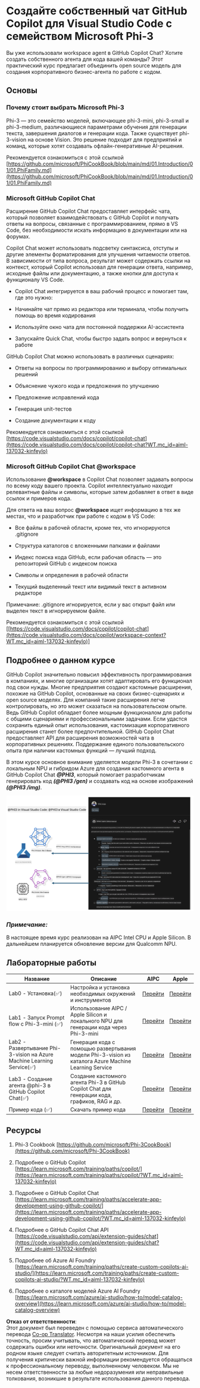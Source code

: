 <!--
CO_OP_TRANSLATOR_METADATA:
{
  "original_hash": "00b7a699de8ac405fa821f4c0f7fc0ab",
  "translation_date": "2025-05-07T13:47:43+00:00",
  "source_file": "md/02.Application/02.Code/Phi3/VSCodeExt/README.md",
  "language_code": "ru"
}
-->
# **Создайте собственный чат GitHub Copilot для Visual Studio Code с семейством Microsoft Phi-3**

Вы уже использовали workspace agent в GitHub Copilot Chat? Хотите создать собственного агента для кода вашей команды? Этот практический курс предлагает объединить open source модель для создания корпоративного бизнес-агента по работе с кодом.

## **Основы**

### **Почему стоит выбрать Microsoft Phi-3**

Phi-3 — это семейство моделей, включающее phi-3-mini, phi-3-small и phi-3-medium, различающиеся параметрами обучения для генерации текста, завершения диалогов и генерации кода. Также существует phi-3-vision на основе Vision. Это решение подходит для предприятий и команд, которые хотят создавать офлайн-генеративные AI-решения.

Рекомендуется ознакомиться с этой ссылкой [https://github.com/microsoft/PhiCookBook/blob/main/md/01.Introduction/01/01.PhiFamily.md](https://github.com/microsoft/PhiCookBook/blob/main/md/01.Introduction/01/01.PhiFamily.md)

### **Microsoft GitHub Copilot Chat**

Расширение GitHub Copilot Chat предоставляет интерфейс чата, который позволяет взаимодействовать с GitHub Copilot и получать ответы на вопросы, связанные с программированием, прямо в VS Code, без необходимости искать информацию в документации или на форумах.

Copilot Chat может использовать подсветку синтаксиса, отступы и другие элементы форматирования для улучшения читаемости ответов. В зависимости от типа вопроса, результат может содержать ссылки на контекст, который Copilot использовал для генерации ответа, например, исходные файлы или документацию, а также кнопки для доступа к функционалу VS Code.

- Copilot Chat интегрируется в ваш рабочий процесс и помогает там, где это нужно:

- Начинайте чат прямо из редактора или терминала, чтобы получить помощь во время кодирования

- Используйте окно чата для постоянной поддержки AI-ассистента

- Запускайте Quick Chat, чтобы быстро задать вопрос и вернуться к работе

GitHub Copilot Chat можно использовать в различных сценариях:

- Ответы на вопросы по программированию и выбору оптимальных решений

- Объяснение чужого кода и предложения по улучшению

- Предложение исправлений кода

- Генерация unit-тестов

- Создание документации к коду

Рекомендуется ознакомиться с этой ссылкой [https://code.visualstudio.com/docs/copilot/copilot-chat](https://code.visualstudio.com/docs/copilot/copilot-chat?WT.mc_id=aiml-137032-kinfeylo)

###  **Microsoft GitHub Copilot Chat @workspace**

Использование **@workspace** в Copilot Chat позволяет задавать вопросы по всему коду вашего проекта. Copilot интеллектуально находит релевантные файлы и символы, которые затем добавляет в ответ в виде ссылок и примеров кода.

Для ответа на ваш вопрос **@workspace** ищет информацию в тех же местах, что и разработчик при работе с кодом в VS Code:

- Все файлы в рабочей области, кроме тех, что игнорируются .gitignore

- Структура каталогов с вложенными папками и файлами

- Индекс поиска кода GitHub, если рабочая область — это репозиторий GitHub с индексом поиска

- Символы и определения в рабочей области

- Текущий выделенный текст или видимый текст в активном редакторе

Примечание: .gitignore игнорируется, если у вас открыт файл или выделен текст в игнорируемом файле.

Рекомендуется ознакомиться с этой ссылкой [[https://code.visualstudio.com/docs/copilot/copilot-chat](https://code.visualstudio.com/docs/copilot/workspace-context?WT.mc_id=aiml-137032-kinfeylo)]

## **Подробнее о данном курсе**

GitHub Copilot значительно повысил эффективность программирования в компаниях, и многие организации хотят адаптировать его функционал под свои нужды. Многие предприятия создают кастомные расширения, похожие на GitHub Copilot, основанные на своих бизнес-сценариях и open source моделях. Для компаний такие расширения легче контролировать, но это может сказаться на пользовательском опыте. Ведь GitHub Copilot обладает более мощным функционалом для работы с общими сценариями и профессиональными задачами. Если удастся сохранить единый опыт использования, кастомизация корпоративного расширения станет более предпочтительной. GitHub Copilot Chat предоставляет API для расширения возможностей чата в корпоративных решениях. Поддержание единого пользовательского опыта при наличии кастомных функций — лучший подход.

В этом курсе основное внимание уделяется модели Phi-3 в сочетании с локальным NPU и гибридом Azure для создания кастомного агента в GitHub Copilot Chat ***@PHI3***, который помогает разработчикам генерировать код ***(@PHI3 /gen)*** и создавать код на основе изображений ***(@PHI3 /img)***.

![PHI3](../../../../../../../translated_images/cover.1017ebc9a7c46d095fe0b942687287803c03933d2d1d439d14e10fa1442a864d.ru.png)

### ***Примечание:*** 

В настоящее время курс реализован на AIPC Intel CPU и Apple Silicon. В дальнейшем планируется обновление версии для Qualcomm NPU.

## **Лабораторные работы**

| Название | Описание | AIPC | Apple |
| ------------ | ----------- | -------- |-------- |
| Lab0 - Установка(✅) | Настройка и установка необходимых окружений и инструментов | [Перейти](./HOL/AIPC/01.Installations.md) |[Перейти](./HOL/Apple/01.Installations.md) |
| Lab1 - Запуск Prompt flow с Phi-3-mini (✅) | Использование AIPC / Apple Silicon и локального NPU для генерации кода через Phi-3-mini | [Перейти](./HOL/AIPC/02.PromptflowWithNPU.md) |  [Перейти](./HOL/Apple/02.PromptflowWithMLX.md) |
| Lab2 - Развертывание Phi-3-vision на Azure Machine Learning Service(✅) | Генерация кода с помощью развертывания модели Phi-3-vision из каталога Azure Machine Learning Service | [Перейти](./HOL/AIPC/03.DeployPhi3VisionOnAzure.md) |[Перейти](./HOL/Apple/03.DeployPhi3VisionOnAzure.md) |
| Lab3 - Создание агента @phi-3 в GitHub Copilot Chat(✅)  | Создание кастомного агента Phi-3 в GitHub Copilot Chat для генерации кода, графиков, RAG и др. | [Перейти](./HOL/AIPC/04.CreatePhi3AgentInVSCode.md) | [Перейти](./HOL/Apple/04.CreatePhi3AgentInVSCode.md) |
| Пример кода (✅)  | Скачать пример кода | [Перейти](../../../../../../../code/07.Lab/01/AIPC) | [Перейти](../../../../../../../code/07.Lab/01/Apple) |

## **Ресурсы**

1. Phi-3 Cookbook [https://github.com/microsoft/Phi-3CookBook](https://github.com/microsoft/Phi-3CookBook)

2. Подробнее о GitHub Copilot [https://learn.microsoft.com/training/paths/copilot/](https://learn.microsoft.com/training/paths/copilot/?WT.mc_id=aiml-137032-kinfeylo)

3. Подробнее о GitHub Copilot Chat [https://learn.microsoft.com/training/paths/accelerate-app-development-using-github-copilot/](https://learn.microsoft.com/training/paths/accelerate-app-development-using-github-copilot/?WT.mc_id=aiml-137032-kinfeylo)

4. Подробнее о GitHub Copilot Chat API [https://code.visualstudio.com/api/extension-guides/chat](https://code.visualstudio.com/api/extension-guides/chat?WT.mc_id=aiml-137032-kinfeylo)

5. Подробнее об Azure AI Foundry [https://learn.microsoft.com/training/paths/create-custom-copilots-ai-studio/](https://learn.microsoft.com/training/paths/create-custom-copilots-ai-studio/?WT.mc_id=aiml-137032-kinfeylo)

6. Подробнее о каталоге моделей Azure AI Foundry [https://learn.microsoft.com/azure/ai-studio/how-to/model-catalog-overview](https://learn.microsoft.com/azure/ai-studio/how-to/model-catalog-overview)

**Отказ от ответственности**:  
Этот документ был переведен с помощью сервиса автоматического перевода [Co-op Translator](https://github.com/Azure/co-op-translator). Несмотря на наши усилия обеспечить точность, просим учитывать, что автоматический перевод может содержать ошибки или неточности. Оригинальный документ на его родном языке следует считать авторитетным источником. Для получения критически важной информации рекомендуется обращаться к профессиональному переводу, выполненному человеком. Мы не несем ответственности за любые недоразумения или неправильные толкования, возникшие в результате использования данного перевода.